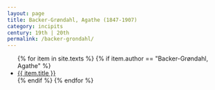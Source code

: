 ```yaml
---
layout: page
title: Backer-Grøndahl, Agathe (1847-1907)
category: incipits
century: 19th | 20th
permalink: /backer-grondahl/
---
```


<ul class="texts">
    {% for item in site.texts %}
      {% if item.author == "Backer-Grøndahl, Agathe" %}
          <li class="text-title">
          <a href="{{ site.baseurl }}{{ item.url }}">
        {{ item.title }}
              </a>
    </li>
      {% endif %}
    {% endfor %}
</ul>
